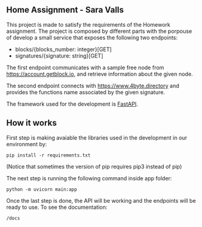 ## Home Assignment - Sara Valls


This project is made to satisfy the requirements of the Homework assignment. The project is composed by different parts with the porpouse of develop a small service that exposes the following two endpoints:

* blocks/{blocks_number: integer}[GET]
* signatures/{signature: string}[GET]

The first endpoint communicates with a sample free node from <href>https://account.getblock.io</href>, and retrieve information about the given node.

The second endpoint connects with <href>https://www.4byte.directory</href> and provides the functions name associated by the given signature.

The framework used for the development is <a href="https://fastapi.tiangolo.com" target="_top">FastAPI</a>.

## How it works

First step is making avaiable the libraries used in the development in our environment by: 

```
pip install -r requirements.txt
```

(Notice that sometimes the version of pip requires pip3 instead of pip)

The next step is running the following command inside app folder:
```
python -m uvicorn main:app
```

Once the last step is done, the API will be working and the endpoints will be ready to use.
To see the documentation: 
```
/docs
```

